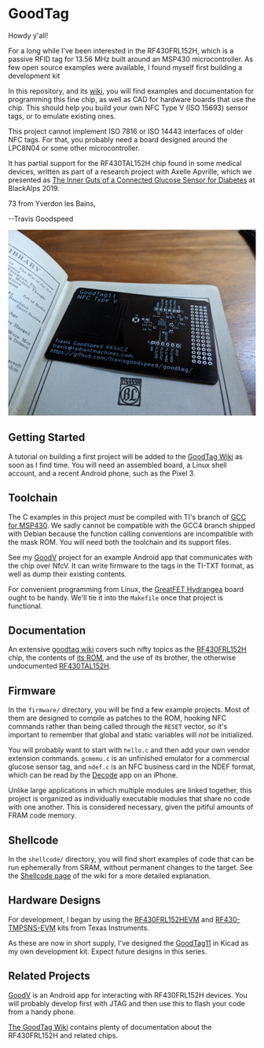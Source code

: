 # GoodTag

Howdy y'all!

For a long while I've been interested in the RF430FRL152H, which is a
passive RFID tag for 13.56 MHz built around an MSP430 microcontroller.
As few open source examples were available, I found myself first
building a development kit

In this repository, and its
[wiki](https://github.com/travisgoodspeed/goodtag/wiki), you will find
examples and documentation for programming this fine chip, as well as
CAD for hardware boards that use the chip.  This should help you build
your own NFC Type V (ISO 15693) sensor tags, or to emulate existing ones.

This project cannot implement ISO 7816 or ISO 14443 interfaces of
older NFC tags.  For that, you probably need a board designed around
the LPC8N04 or some other microcontroller.

It has partial support for the RF430TAL152H chip found in some medical
devices, written as part of a research project with Axelle Apvrille,
which we presented as [The Inner Guts of a Connected Glucose Sensor
for
Diabetes](https://github.com/cryptax/talks/blob/master/BlackAlps-2019/glucose-blackalps2019.pdf)
at BlackAlps 2019.

73 from Yverdon les Bains,

--Travis Goodspeed

![GoodTag11 PCB](photos/goodtag11.jpg)

## Getting Started

A tutorial on building a first project will be added to the [GoodTag
Wiki](https://github.com/travisgoodspeed/goodtag/wiki) as soon as I
find time.  You will need an assembled board, a Linux shell account,
and a recent Android phone, such as the Pixel 3.

## Toolchain

The C examples in this project *must* be compiled with TI's branch of
[GCC for
MSP430](http://software-dl.ti.com/msp430/msp430_public_sw/mcu/msp430/MSPGCC/latest/index_FDS.html).
We sadly cannot be compatible with the GCC4 branch shipped with Debian
because the function calling conventions are incompatible with the
mask ROM.  You will need both the toolchain and its support files.

See my [GoodV](https://github.com/travisgoodspeed/GoodV) project for
an example Android app that communicates with the chip over NfcV.  It
can write firmware to the tags in the TI-TXT format, as well as dump
their existing contents.

For convenient programming from Linux, the [GreatFET
Hydrangea](https://github.com/travisgoodspeed/hydrangea/) board ought
to be handy.  We'll tie it into the `Makefile` once that project is
functional.

## Documentation

An extensive [goodtag
wiki](https://github.com/travisgoodspeed/goodtag/wiki) covers such
nifty topics as the
[RF430FRL152H](https://github.com/travisgoodspeed/goodtag/wiki/RF430FRL152H)
chip, the contents of [its
ROM](https://github.com/travisgoodspeed/goodtag/wiki/ROM), and the use
of its brother, the otherwise undocumented
[RF430TAL152H](https://github.com/travisgoodspeed/goodtag/wiki/RF430TAL152H).


## Firmware

In the `firmware/` directory, you will be find a few example projects.
Most of them are designed to compile as patches to the ROM, hooking
NFC commands rather than being called through the `RESET` vector, so
it's important to remember that global and static variables will *not*
be initialized.

You will probably want to start with `hello.c` and then add your own
vendor extension commands.  `gcmemu.c` is an unfinished emulator for
a commercial glucose sensor tag, and `ndef.c` is an NFC business card
in the NDEF format, which can be read by the
[Decode](https://apps.apple.com/us/app/decode-nfc-scanner/id964303354)
app on an iPhone.

Unlike large applications in which multiple modules are linked
together, this project is organized as individually executable modules
that share no code with one another.  This is considered necessary,
given the pitiful amounts of FRAM code memory.

## Shellcode

In the `shellcode/` directory, you will find short examples of code
that can be run ephemerally from SRAM, without permanent changes to
the target.  See the [Shellcode
page](https://github.com/travisgoodspeed/goodtag/wiki/Shellcode) of
the wiki for a more detailed explanation.

## Hardware Designs

For development, I began by using the
[RF430FRL152HEVM](http://www.ti.com/tool/RF430FRL152HEVM) and
[RF430-TMPSNS-EVM](http://www.ti.com/tool/RF430-TMPSNS-EVM) kits from
Texas Instruments.

As these are now in short supply, I've designed the
[GoodTag11](https://github.com/travisgoodspeed/goodtag/wiki/GoodTag11)
in Kicad as my own development kit.  Expect future designs in this
series.

## Related Projects

[GoodV](https://github.com/travisgoodspeed/GoodV) is an Android app
for interacting with RF430FRL152H devices.  You will probably develop
first with JTAG and then use this to flash your code from a handy
phone.

[The GoodTag Wiki](https://github.com/travisgoodspeed/goodtag/wiki)
contains plenty of documentation about the RF430FRL152H and related
chips.



